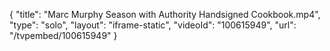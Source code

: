 {
    "title": "Marc Murphy Season with Authority Handsigned Cookbook.mp4",
    "type": "solo",
    "layout": "iframe-static",
    "videoId": "100615949",
    "url": "\/tvpembed\/100615949"
}
